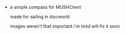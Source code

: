 - a simple compass for MUSHClient

  made for sailing in discworld

  images weren't that important
  i'm tired
  will fix it
  soon
